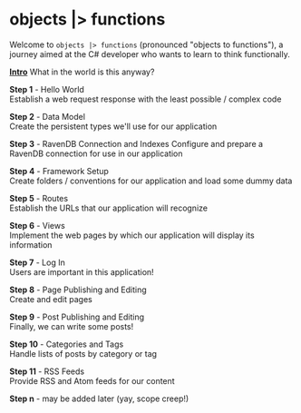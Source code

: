 # objects |> functions

Welcome to `objects |> functions` (pronounced "objects to functions"), a journey aimed at the C# developer who wants to learn to think functionally.

**[Intro](intro.html)**
What in the world is this anyway?

**Step 1** - Hello World  
Establish a web request response with the least possible / complex code

**Step 2** - Data Model  
Create the persistent types we'll use for our application

**Step 3** - RavenDB Connection and Indexes
Configure and prepare a RavenDB connection for use in our application

**Step 4** - Framework Setup  
Create folders / conventions for our application and load some dummy data

**Step 5** - Routes  
Establish the URLs that our application will recognize

**Step 6** - Views  
Implement the web pages by which our application will display its information

**Step 7** - Log In  
Users are important in this application!

**Step 8** - Page Publishing and Editing  
Create and edit pages

**Step 9** - Post Publishing and Editing  
Finally, we can write some posts!

**Step 10** - Categories and Tags  
Handle lists of posts by category or tag

**Step 11** - RSS Feeds  
Provide RSS and Atom feeds for our content

**Step n** - may be added later (yay, scope creep!)

